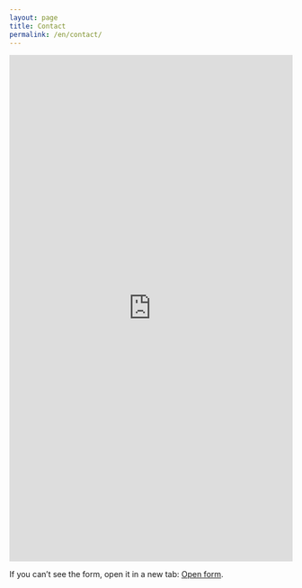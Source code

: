 ```yaml
---
layout: page
title: Contact
permalink: /en/contact/
---
```


<div class="form-embed">
  <iframe
    src="https://forms.office.com/Pages/ResponsePage.aspx?id=nVUB7a5hdX&embed=true"
    frameborder="0" marginwidth="0" marginheight="0"
    style="border:0; width:100%; height:900px;"
    allowfullscreen webkitallowfullscreen mozallowfullscreen msallowfullscreen>
  </iframe>
  <script src="https://forms.office.com/FormsEmbed.js"></script>
</div>

<p class="form-fallback">
  If you can’t see the form, open it in a new tab:
  <a href="https://forms.office.com/e/nVUB7a5hdX" target="_blank" rel="noopener">Open form</a>.
</p>
